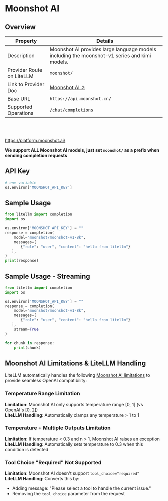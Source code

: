# Moonshot AI

## Overview

| Property | Details |
|-------|-------|
| Description | Moonshot AI provides large language models including the moonshot-v1 series and kimi models. |
| Provider Route on LiteLLM | `moonshot/` |
| Link to Provider Doc | [Moonshot AI ↗](https://platform.moonshot.ai/) |
| Base URL | `https://api.moonshot.cn/` |
| Supported Operations | [`/chat/completions`](#sample-usage) |

<br />
<br />

https://platform.moonshot.ai/

**We support ALL Moonshot AI models, just set `moonshot/` as a prefix when sending completion requests**

## API Key
```python
# env variable
os.environ['MOONSHOT_API_KEY']
```

## Sample Usage
```python
from litellm import completion
import os

os.environ['MOONSHOT_API_KEY'] = ""
response = completion(
    model="moonshot/moonshot-v1-8k", 
    messages=[
       {"role": "user", "content": "hello from litellm"}
   ],
)
print(response)
```

## Sample Usage - Streaming
```python
from litellm import completion
import os

os.environ['MOONSHOT_API_KEY'] = ""
response = completion(
    model="moonshot/moonshot-v1-8k", 
    messages=[
       {"role": "user", "content": "hello from litellm"}
   ],
    stream=True
)

for chunk in response:
    print(chunk)
```

## Moonshot AI Limitations & LiteLLM Handling

LiteLLM automatically handles the following [Moonshot AI limitations](https://platform.moonshot.ai/docs/guide/migrating-from-openai-to-kimi#about-api-compatibility) to provide seamless OpenAI compatibility:

### Temperature Range Limitation
**Limitation**: Moonshot AI only supports temperature range [0, 1] (vs OpenAI's [0, 2])  
**LiteLLM Handling**: Automatically clamps any temperature > 1 to 1

### Temperature + Multiple Outputs Limitation  
**Limitation**: If temperature < 0.3 and n > 1, Moonshot AI raises an exception  
**LiteLLM Handling**: Automatically sets temperature to 0.3 when this condition is detected

### Tool Choice "Required" Not Supported
**Limitation**: Moonshot AI doesn't support `tool_choice="required"`  
**LiteLLM Handling**: Converts this by:
- Adding message: "Please select a tool to handle the current issue."
- Removing the `tool_choice` parameter from the request
